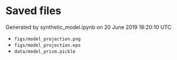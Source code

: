 # Saved files 


Generated by synthetic_model.ipynb on 20 June 2019 18:20:10 UTC

*  `figs/model_projection.png` 
*  `figs/model_projection.eps` 
*  `data/model_prism.pickle` 
